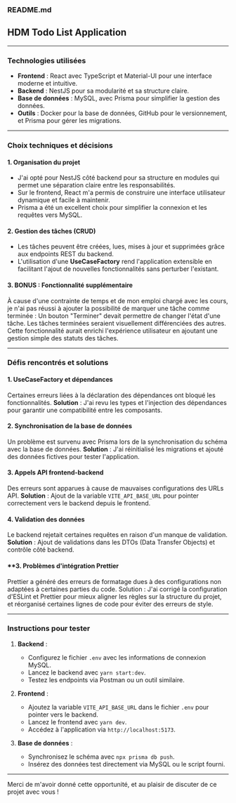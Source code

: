 ### README.md

## **HDM Todo List Application**



---

### **Technologies utilisées**
- **Frontend** : React avec TypeScript et Material-UI pour une interface moderne et intuitive.
- **Backend** : NestJS pour sa modularité et sa structure claire.
- **Base de données** : MySQL, avec Prisma pour simplifier la gestion des données.
- **Outils** : Docker pour la base de données, GitHub pour le versionnement, et Prisma pour gérer les migrations.

---

### **Choix techniques et décisions**

#### **1. Organisation du projet**
- J'ai opté pour NestJS côté backend pour sa structure en modules qui permet une séparation claire entre les responsabilités.
- Sur le frontend, React m'a permis de construire une interface utilisateur dynamique et facile à maintenir.
- Prisma a été un excellent choix pour simplifier la connexion et les requêtes vers MySQL.

#### **2. Gestion des tâches (CRUD)**
- Les tâches peuvent être créées, lues, mises à jour et supprimées grâce aux endpoints REST du backend.
- L'utilisation d'une **UseCaseFactory** rend l'application extensible en facilitant l'ajout de nouvelles fonctionnalités sans perturber l'existant.

#### **3. BONUS : Fonctionnalité supplémentaire**
À cause d'une contrainte de temps et de mon emploi chargé avec les cours, je n'ai pas réussi à ajouter la possibilité de marquer une tâche comme terminée :
Un bouton "Terminer" devait permettre de changer l'état d'une tâche.
Les tâches terminées seraient visuellement différenciées des autres.
Cette fonctionnalité aurait enrichi l'expérience utilisateur en ajoutant une gestion simple des statuts des tâches.

---

### **Défis rencontrés et solutions**

#### **1. UseCaseFactory et dépendances**
Certaines erreurs liées à la déclaration des dépendances ont bloqué les fonctionnalités.
**Solution** : J'ai revu les types et l'injection des dépendances pour garantir une compatibilité entre les composants.

#### **2. Synchronisation de la base de données**
Un problème est survenu avec Prisma lors de la synchronisation du schéma avec la base de données.
**Solution** : J'ai réinitialisé les migrations et ajouté des données fictives pour tester l'application.

#### **3. Appels API frontend-backend**
Des erreurs sont apparues à cause de mauvaises configurations des URLs API.
**Solution** : Ajout de la variable `VITE_API_BASE_URL` pour pointer correctement vers le backend depuis le frontend.

#### **4. Validation des données**
Le backend rejetait certaines requêtes en raison d'un manque de validation.
**Solution** : Ajout de validations dans les DTOs (Data Transfer Objects) et contrôle côté backend.
#### **3. Problèmes d'intégration Prettier
Prettier a généré des erreurs de formatage dues à des configurations non adaptées à certaines parties du code. Solution : J'ai corrigé la configuration d'ESLint et Prettier pour mieux aligner les règles sur la structure du projet, et réorganisé certaines lignes de code pour éviter des erreurs de style.

---

### **Instructions pour tester**
1. **Backend** :
   - Configurez le fichier `.env` avec les informations de connexion MySQL.
   - Lancez le backend avec `yarn start:dev`.
   - Testez les endpoints via Postman ou un outil similaire.

2. **Frontend** :
   - Ajoutez la variable `VITE_API_BASE_URL` dans le fichier `.env` pour pointer vers le backend.
   - Lancez le frontend avec `yarn dev`.
   - Accédez à l'application via `http://localhost:5173`.

3. **Base de données** :
   - Synchronisez le schéma avec `npx prisma db push`.
   - Insérez des données test directement via MySQL ou le script fourni.
---

Merci de m'avoir donné cette opportunité, et au plaisir de discuter de ce projet avec vous !
